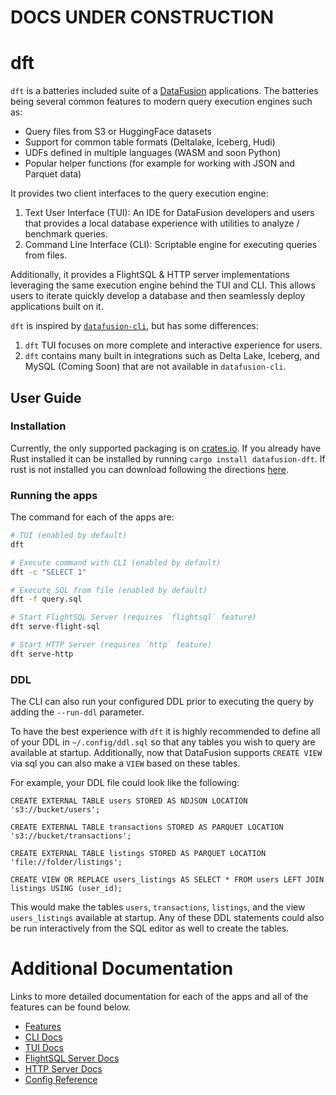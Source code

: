 # DOCS UNDER CONSTRUCTION

# dft

`dft` is a batteries included suite of a [DataFusion](https://github.com/apache/arrow-datafusion) applications. The batteries being several common features to modern query execution engines such as:

- Query files from S3 or HuggingFace datasets
- Support for common table formats (Deltalake, Iceberg, Hudi)
- UDFs defined in multiple languages (WASM and soon Python)
- Popular helper functions (for example for working with JSON and Parquet data)

It provides two client interfaces to the query execution engine:
1. Text User Interface (TUI): An IDE for DataFusion developers and users that provides a local database experience with utilities to analyze / benchmark queries.
2. Command Line Interface (CLI): Scriptable engine for executing queries from files.

Additionally, it provides a FlightSQL & HTTP server implementations leveraging the same execution engine behind the TUI and CLI.  This allows users to iterate quickly develop a database and then seamlessly deploy applications built on it.

`dft` is inspired by  [`datafusion-cli`], but has some differences:
1. `dft` TUI focuses on more complete and interactive experience for users.
2. `dft` contains many built in integrations such as Delta Lake, Iceberg, and MySQL (Coming Soon) that are not available in `datafusion-cli`.

[`datafusion-cli`]: https://datafusion.apache.org/user-guide/cli/overview.html

## User Guide

### Installation

Currently, the only supported packaging is on [crates.io](https://crates.io/search?q=datafusion-dft).  If you already have Rust installed it can be installed by running `cargo install datafusion-dft`.  If rust is not installed you can download following the directions [here](https://www.rust-lang.org/tools/install).

### Running the apps

The command for each of the apps are:

```sh
# TUI (enabled by default)
dft

# Execute command with CLI (enabled by default)
dft -c "SELECT 1"

# Execute SQL from file (enabled by default)
dft -f query.sql

# Start FlightSQL Server (requires `flightsql` feature)
dft serve-flight-sql

# Start HTTP Server (requires `http` feature)
dft serve-http
```

### DDL

The CLI can also run your configured DDL prior to executing the query by adding the `--run-ddl` parameter.

To have the best experience with `dft` it is highly recommended to define all of your DDL in `~/.config/ddl.sql` so that any tables you wish to query are available at startup.  Additionally, now that DataFusion supports `CREATE VIEW` via sql you can also make a `VIEW` based on these tables.

For example, your DDL file could look like the following:

```
CREATE EXTERNAL TABLE users STORED AS NDJSON LOCATION 's3://bucket/users';

CREATE EXTERNAL TABLE transactions STORED AS PARQUET LOCATION 's3://bucket/transactions';

CREATE EXTERNAL TABLE listings STORED AS PARQUET LOCATION 'file://folder/listings';

CREATE VIEW OR REPLACE users_listings AS SELECT * FROM users LEFT JOIN listings USING (user_id);
```

This would make the tables `users`, `transactions`, `listings`, and the view  `users_listings` available at startup.  Any of these DDL statements could also be run interactively from the SQL editor as well to create the tables.


# Additional Documentation

Links to more detailed documentation for each of the apps and all of the features can be found below.

- [Features](docs/features.md)
- [CLI Docs](docs/cli.md)
- [TUI Docs](docs/tui.md)
- [FlightSQL Server Docs](docs/flightsql_server.md)
- [HTTP Server Docs](docs/http_server.md)
- [Config Reference](docs/config.md)
